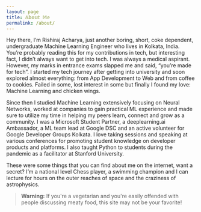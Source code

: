 ```yaml
---
layout: page
title: 𝔸𝕓𝕠𝕦𝕥 𝕄𝕖
permalink: /about/
---
```


Hey there, I’m Rishiraj Acharya, just another boring, short, coke dependent, undergraduate Machine Learning Engineer who lives in Kolkata, India. You’re probably reading this for my contributions in tech, but interesting fact, I didn’t always want to get into tech. I was always a medical aspirant. However, my marks in entrance exams slapped me and said, “you’re made for tech”. I started my tech journey after getting into university and soon explored almost everything: from App Development to Web and from coffee to cookies. Failed in some, lost interest in some but finally I found my love: Machine Learning and chicken wings.

Since then I studied Machine Learning extensively focusing on Neural Networks, worked at companies to gain practical ML experience and made sure to utilize my time in helping my peers learn, connect and grow as a community. I was a Microsoft Student Partner, a deeplearning.ai Ambassador, a ML team lead at Google DSC and an active volunteer for Google Developer Groups Kolkata. I love taking sessions and speaking at various conferences for promoting student knowledge on developer products and platforms. I also taught Python to students during the pandemic as a facilitator at Stanford University.

These were some things that you can find about me on the internet, want a secret? I’m a national level Chess player, a swimming champion and I can lecture for hours on the outer reaches of space and the craziness of astrophysics.

> **Warning:** If you're a vegetarian and you're easily offended with people discussing meaty food, this site may not be your favorite!
